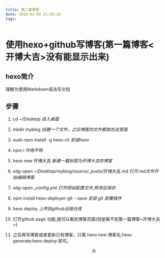 ```yaml
---
title: 第二篇博客
date: 2018-03-09 21:50:19
tags:
---
```

# 使用hexo+github写博客(第一篇博客<开博大吉>没有能显示出来)
## hexo简介
理解为使用Markdown语法写文档
## 步骤
1. cd ~/Desktop *进入桌面*
2. mkdir myblog *创建一个文件，之后博客的文件都放在这里面*
3. sudo npm install -g hexo-cli *安装hexo*
4. npm i *作用不明*
5. hexo new 开博大吉 *新建一篇标题为开博大吉的博客*
6. xdg-open ~/Desktop/myblog/source/_posts/开博大吉.md  *打开.md文件开始编辑博客*
7. xdg-open _config.yml  *打开网站配置文件,修改后保存*
8. npm install hexo-deployer-git --save  *安装 git 部署插件*
9. hexo deploy  *上传到github远程仓库*
10. 打开github page 功能,就可以看到博客页面(但是看不到第一篇博客<开博大吉>)
11. 之后再写博客或者更新已有博客，只需 hexo new 博客名;hexo generate;hexo deploy 即可。
























                                            完

